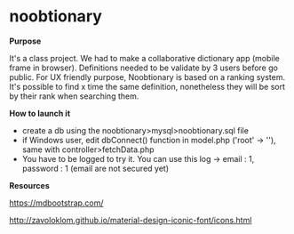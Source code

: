 # noobtionary

**Purpose**

It's a class project. We had to make a collaborative dictionary app (mobile frame in browser). Definitions needed to be validate by 3 users before go public.
For UX friendly purpose, Noobtionary is based on a ranking system. It's possible to find x time the same definition, nonetheless they will be sort by their rank when searching them. 



**How to launch it**

- create a db using the noobtionary>mysql>noobtionary.sql file
- if Windows user, edit dbConnect() function in model.php ('root' -> ''), same with controller>fetchData.php
- You have to be logged to try it. You can use this log -> email : 1, password : 1 (email are not secured yet)



**Resources**


https://mdbootstrap.com/

http://zavoloklom.github.io/material-design-iconic-font/icons.html

